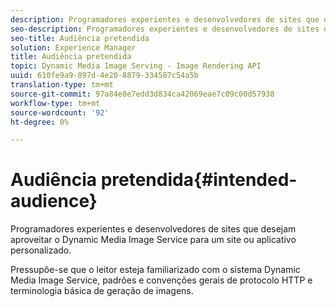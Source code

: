 ```yaml
---
description: Programadores experientes e desenvolvedores de sites que desejam aproveitar o Dynamic Media Image Service para um site ou aplicativo personalizado.
seo-description: Programadores experientes e desenvolvedores de sites que desejam aproveitar o Dynamic Media Image Service para um site ou aplicativo personalizado.
seo-title: Audiência pretendida
solution: Experience Manager
title: Audiência pretendida
topic: Dynamic Media Image Serving - Image Rendering API
uuid: 610fe9a9-897d-4e20-8879-334587c54a5b
translation-type: tm+mt
source-git-commit: 97a84e8e7edd3d834ca42069eae7c09c00d57938
workflow-type: tm+mt
source-wordcount: '92'
ht-degree: 0%

---
```



# Audiência pretendida{#intended-audience}

Programadores experientes e desenvolvedores de sites que desejam aproveitar o Dynamic Media Image Service para um site ou aplicativo personalizado.

Pressupõe-se que o leitor esteja familiarizado com o sistema Dynamic Media Image Service, padrões e convenções gerais de protocolo HTTP e terminologia básica de geração de imagens.
